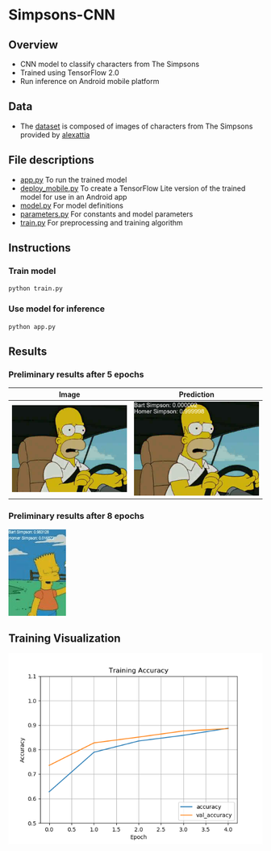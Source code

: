 # Simpsons-CNN
## Overview
* CNN model to classify characters from The Simpsons
* Trained using TensorFlow 2.0
* Run inference on Android mobile platform

## Data
* The [dataset](https://github.com/mikepatel/Simpsons-CNN/tree/master/data) is composed of images of characters from The Simpsons provided by [alexattia](https://www.kaggle.com/alexattia/the-simpsons-characters-dataset)

## File descriptions
* [app.py](https://github.com/mikepatel/Simpsons-CNN/blob/master/app.py) To run the trained model
* [deploy_mobile.py](https://github.com/mikepatel/Simpsons-CNN/blob/master/deploy_mobile.py) To create a TensorFlow Lite version of the trained model for use in an Android app
* [model.py](https://github.com/mikepatel/Simpsons-CNN/blob/master/model.py) For model definitions
* [parameters.py](https://github.com/mikepatel/Simpsons-CNN/blob/master/parameters.py) For constants and model parameters
* [train.py](https://github.com/mikepatel/Simpsons-CNN/blob/master/train.py) For preprocessing and training algorithm

## Instructions
### Train model
```
python train.py
```
### Use model for inference
```
python app.py
```

## Results
### Preliminary results after 5 epochs
| Image | Prediction |
:------:|:-----------:
![image](https://github.com/mikepatel/Simpsons-CNN/blob/master/data/Training/Homer%20Simpson/pic_2080.jpg) | ![Prediction](https://github.com/mikepatel/Simpsons-CNN/blob/master/results/18-12-2019_19-18-01/pred_image.png)

### Preliminary results after 8 epochs
![predictions gif](https://github.com/mikepatel/Simpsons-CNN/blob/master/predictions/predictions.gif)

## Training Visualization
![Training](https://github.com/mikepatel/Simpsons-CNN/blob/master/results/18-12-2019_19-18-01/Training%20Accuracy.png)
